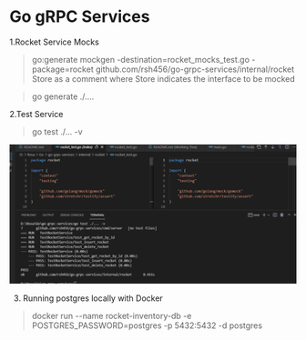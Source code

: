 Go gRPC Services 
=================
1.Rocket Service Mocks
> go:generate mockgen -destination=rocket_mocks_test.go -package=rocket github.com/rsh456/go-grpc-services/internal/rocket Store
as a comment where Store indicates the interface to be mocked

> go generate ./....

2.Test Service
> go test ./... -v

![Test result](https://github.com/rsh456/go-grpc-services/blob/master/images/test_1.PNG)

3. Running postgres locally with Docker
>docker run --name rocket-inventory-db -e POSTGRES_PASSWORD=postgres -p 5432:5432 -d postgres

